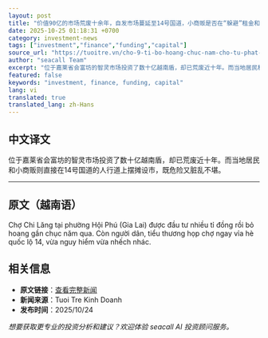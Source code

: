 ```yaml
---
layout: post
title: "价值90亿的市场荒废十余年，自发市场蔓延至14号国道，小商贩是否在“躲避”租金和税收？"
date: 2025-10-25 01:18:31 +0700
category: investment-news
tags: ["investment","finance","funding","capital"]
source_url: "https://tuoitre.vn/cho-9-ti-bo-hoang-chuc-nam-cho-tu-phat-tran-ra-quoc-lo-14-tieu-thuong-ne-thue-va-thue-20251024194329703.htm"
author: "seacall Team"
excerpt: "位于嘉莱省会富坊的智灵市场投资了数十亿越南盾，却已荒废近十年。而当地居民和小商贩则直接在14号国道的人行道上摆摊设市，既危险又脏乱不堪。..."
featured: false
keywords: "investment, finance, funding, capital"
lang: vi
translated: true
translated_lang: zh-Hans
---
```


## 中文译文

位于嘉莱省会富坊的智灵市场投资了数十亿越南盾，却已荒废近十年。而当地居民和小商贩则直接在14号国道的人行道上摆摊设市，既危险又脏乱不堪。

---

## 原文（越南语）

Chợ Chi Lăng tại phường Hội Phú (Gia Lai) được đầu tư nhiều tỉ đồng rồi bỏ hoang gần chục năm qua. Còn người dân, tiểu thương họp chợ ngay vỉa hè quốc lộ 14, vừa nguy hiểm vừa nhếch nhác.

## 相关信息

- **原文链接**：[查看完整新闻](https://tuoitre.vn/cho-9-ti-bo-hoang-chuc-nam-cho-tu-phat-tran-ra-quoc-lo-14-tieu-thuong-ne-thue-va-thue-20251024194329703.htm)
- **新闻来源**：Tuoi Tre Kinh Doanh
- **发布时间**：2025/10/24

*想要获取更专业的投资分析和建议？欢迎体验 seacall AI 投资顾问服务。*
